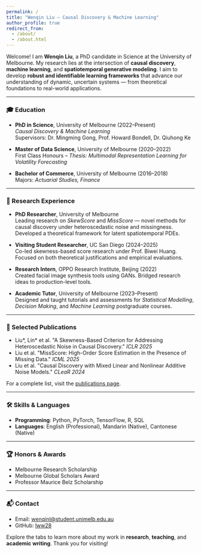 ```yaml
---
permalink: /
title: "Wenqin Liu – Causal Discovery & Machine Learning"
author_profile: true
redirect_from:
  - /about/
  - /about.html
---
```


Welcome! I am **Wenqin Liu**, a PhD candidate in Science at the University of Melbourne. My research lies at the intersection of **causal discovery**, **machine learning**, and **spatiotemporal generative modeling**. I aim to develop **robust and identifiable learning frameworks** that advance our understanding of dynamic, uncertain systems — from theoretical foundations to real-world applications.

---

### 🎓 Education
- **PhD in Science**, University of Melbourne (2022–Present)  
  *Causal Discovery & Machine Learning*  
  Supervisors: Dr. Mingming Gong, Prof. Howard Bondell, Dr. Qiuhong Ke

- **Master of Data Science**, University of Melbourne (2020–2022)  
  First Class Honours – *Thesis: Multimodal Representation Learning for Volatility Forecasting*

- **Bachelor of Commerce**, University of Melbourne (2016–2018)  
  Majors: *Actuarial Studies, Finance*

---

### 🧪 Research Experience
- **PhD Researcher**, University of Melbourne  
  Leading research on *SkewScore* and *MissScore* — novel methods for causal discovery under heteroscedastic noise and missingness. Developed a theoretical framework for latent spatiotemporal PDEs.

- **Visiting Student Researcher**, UC San Diego (2024–2025)  
  Co-led skewness-based score research under Prof. Biwei Huang. Focused on both theoretical justifications and empirical evaluations.

- **Research Intern**, OPPO Research Institute, Beijing (2022)  
  Created facial image synthesis tools using GANs. Bridged research ideas to production-level tools.

- **Academic Tutor**, University of Melbourne (2023–Present)  
  Designed and taught tutorials and assessments for *Statistical Modelling*, *Decision Making*, and *Machine Learning* postgraduate courses.

---

### 📄 Selected Publications
- Liu*, Lin* et al. "A Skewness-Based Criterion for Addressing Heteroscedastic Noise in Causal Discovery." *ICLR 2025*
- Liu et al. "MissScore: High-Order Score Estimation in the Presence of Missing Data." *ICML 2025*
- Liu et al. "Causal Discovery with Mixed Linear and Nonlinear Additive Noise Models." *CLeaR 2024*

For a complete list, visit the [publications page](/publications).

---

### 🛠 Skills & Languages
- **Programming**: Python, PyTorch, TensorFlow, R, SQL
- **Languages**: English (Professional), Mandarin (Native), Cantonese (Native)

---

### 🏆 Honors & Awards
- Melbourne Research Scholarship
- Melbourne Global Scholars Award
- Professor Maurice Belz Scholarship

---

### 📬 Contact
- Email: [wenqinl@student.unimelb.edu.au](mailto:wenqinl@student.unimelb.edu.au)
- GitHub: [lww28](https://github.com/lww28)

Explore the tabs to learn more about my work in **research**, **teaching**, and **academic writing**. Thank you for visiting!
